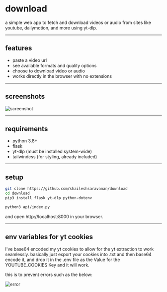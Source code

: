 # download

a simple web app to fetch and download videos or audio from sites like youtube, dailymotion, and more using yt-dlp.

---

## features

- paste a video url
- see available formats and quality options
- choose to download video or audio
- works directly in the browser with no extensions

---

## screenshots

![screenshot](https://hc-cdn.hel1.your-objectstorage.com/s/v3/fca7a6a4b4cdd7b5ae203385f0c93b775f5c07c5_screenshot_2025-07-29_at_8.24.44___pm.png)

---

## requirements

- python 3.8+
- flask
- yt-dlp (must be installed system-wide)
- tailwindcss (for styling, already included)

---

## setup

```bash
git clone https://github.com/shaileshsaravanan/download
cd download
pip3 install flask yt-dlp python-dotenv

python3 api/index.py
```

and open http://localhost:8000 in your browser.

---

## env variables for yt cookies

I've base64 encoded my yt cookies to allow for the yt extraction to work seamlessly. basically just export your cookies into .txt and then base64 encode it, and drop it in the .env file as the Value for the YOUTUBE_COOKIES Key and it will work.

this is to prevent errors such as the below:

![error](https://hc-cdn.hel1.your-objectstorage.com/s/v3/c5500d6d13d86dfd9f58f0430016e2f86b1cc0d3_image.png)
